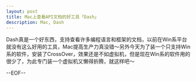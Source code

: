 ```yaml
---
layout: post
title: Mac上查看API文档的好工具「Dash」 
description: Mac, Dash
---
```

Dash真是一个好东西，支持查看许多编程语言和框架的文档，以前在Win系平台就没有这么好用的工具，Mac提高生产力真没错～另外今天为了装一个只支持Win系的软件，安装了CrossOver，效果还是不如虚拟机，但是现在Win系的软件用的很少了，为此专门装一个虚拟机又懒得折腾，就这样吧～


--EOF--
